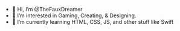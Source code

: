 - 👋 Hi, I’m @TheFauxDreamer
- 👀 I’m interested in Gaming, Creating, & Designing.
- 🌱 I’m currently learning HTML, CSS, JS, and other stuff like Swift

<!---
TheFauxDreamer/TheFauxDreamer is a ✨ special ✨ repository because its `README.md` (this file) appears on your GitHub profile.
You can click the Preview link to take a look at your changes.
--->
